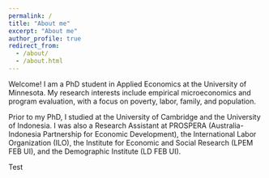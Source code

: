 ```yaml
---
permalink: /
title: "About me"
excerpt: "About me"
author_profile: true
redirect_from: 
  - /about/
  - /about.html
---
```


Welcome! I am a PhD student in Applied Economics at the University of Minnesota. My research interests include empirical microeconomics and program evaluation, with a focus on poverty, labor, family, and population.

Prior to my PhD, I studied at the University of Cambridge and the University of Indonesia. I was also a Research Assistant at PROSPERA (Australia-Indonesia Partnership for Economic Development), the International Labor Organization (ILO), the Institute for Economic and Social Research (LPEM FEB UI), and the Demographic Institute (LD FEB UI).

Test